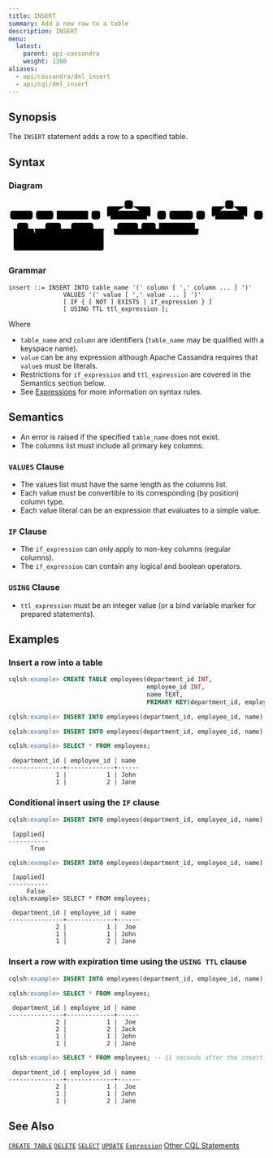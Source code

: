 ```yaml
---
title: INSERT
summary: Add a new row to a table
description: INSERT
menu:
  latest:
    parent: api-cassandra
    weight: 1300
aliases:
  - api/cassandra/dml_insert
  - api/cql/dml_insert
---
```


## Synopsis

The `INSERT` statement adds a row to a specified table.

## Syntax
### Diagram
<svg class="rrdiagram" version="1.1" xmlns:xlink="http://www.w3.org/1999/xlink" xmlns="http://www.w3.org/2000/svg" width="743" height="160" viewbox="0 0 743 160"><path class="connector" d="M0 52h5m65 0h10m50 0h10m91 0h10m25 0h30m-5 0q-5 0-5-5v-20q0-5 5-5h46m24 0h46q5 0 5 5v20q0 5-5 5m-5 0h30m25 0h10m68 0h10m25 0h30m-5 0q-5 0-5-5v-20q0-5 5-5h34m24 0h35q5 0 5 5v20q0 5-5 5m-5 0h30m25 0h5m-743 35h25m32 0h50m45 0h20m-80 0q5 0 5 5v8q0 5 5 5h55q5 0 5-5v-8q0-5 5-5m5 0h10m64 0h20m-194 0q5 0 5 5v35q0 5 5 5h5m98 0h66q5 0 5-5v-35q0-5 5-5m5 0h20m-276 0q5 0 5 5v53q0 5 5 5h251q5 0 5-5v-53q0-5 5-5m5 0h30m60 0h10m41 0h10m104 0h20m-260 0q5 0 5 5v8q0 5 5 5h235q5 0 5-5v-8q0-5 5-5m5 0h5"/><rect class="literal" x="5" y="35" width="65" height="25" rx="7"/><text class="text" x="15" y="52">INSERT</text><rect class="literal" x="80" y="35" width="50" height="25" rx="7"/><text class="text" x="90" y="52">INTO</text><a xlink:href="../grammar_diagrams#table-name"><rect class="rule" x="140" y="35" width="91" height="25"/><text class="text" x="150" y="52">table_name</text></a><rect class="literal" x="241" y="35" width="25" height="25" rx="7"/><text class="text" x="251" y="52">(</text><rect class="literal" x="337" y="5" width="24" height="25" rx="7"/><text class="text" x="347" y="22">,</text><a xlink:href="../grammar_diagrams#column-name"><rect class="rule" x="296" y="35" width="106" height="25"/><text class="text" x="306" y="52">column_name</text></a><rect class="literal" x="432" y="35" width="25" height="25" rx="7"/><text class="text" x="442" y="52">)</text><rect class="literal" x="467" y="35" width="68" height="25" rx="7"/><text class="text" x="477" y="52">VALUES</text><rect class="literal" x="545" y="35" width="25" height="25" rx="7"/><text class="text" x="555" y="52">(</text><rect class="literal" x="629" y="5" width="24" height="25" rx="7"/><text class="text" x="639" y="22">,</text><a xlink:href="../grammar_diagrams#expression"><rect class="rule" x="600" y="35" width="83" height="25"/><text class="text" x="610" y="52">expression</text></a><rect class="literal" x="713" y="35" width="25" height="25" rx="7"/><text class="text" x="723" y="52">)</text><rect class="literal" x="25" y="70" width="32" height="25" rx="7"/><text class="text" x="35" y="87">IF</text><rect class="literal" x="107" y="70" width="45" height="25" rx="7"/><text class="text" x="117" y="87">NOT</text><rect class="literal" x="182" y="70" width="64" height="25" rx="7"/><text class="text" x="192" y="87">EXISTS</text><a xlink:href="../grammar_diagrams#if-expression"><rect class="rule" x="87" y="115" width="98" height="25"/><text class="text" x="97" y="132">if_expression</text></a><rect class="literal" x="316" y="70" width="60" height="25" rx="7"/><text class="text" x="326" y="87">USING</text><rect class="literal" x="386" y="70" width="41" height="25" rx="7"/><text class="text" x="396" y="87">TTL</text><a xlink:href="../grammar_diagrams#ttl-expression"><rect class="rule" x="437" y="70" width="104" height="25"/><text class="text" x="447" y="87">ttl_expression</text></a></svg>

### Grammar

```
insert ::= INSERT INTO table_name '(' column [ ',' column ... ] ')'
               VALUES '(' value [ ',' value ... ] ')'
               [ IF { [ NOT ] EXISTS | if_expression } ]
               [ USING TTL ttl_expression ];
```

Where

- `table_name` and `column` are identifiers (`table_name` may be qualified with a keyspace name).
- `value` can be any expression although Apache Cassandra requires that `value`s must be literals.
- Restrictions for `if_expression` and `ttl_expression` are covered in the Semantics section below.
- See [Expressions](..#expressions) for more information on syntax rules.

## Semantics
 - An error is raised if the specified `table_name` does not exist. 
 - The columns list must include all primary key columns.

### `VALUES` Clause
 - The values list must have the same length as the columns list.
 - Each value must be convertible to its corresponding (by position) column type.
 - Each value literal can be an expression that evaluates to a simple value.

### `IF` Clause
 - The `if_expression` can only apply to non-key columns (regular columns).
 - The `if_expression` can contain any logical and boolean operators.

### `USING` Clause
 - `ttl_expression` must be an integer value (or a bind variable marker for prepared statements).

## Examples

### Insert a row into a table
```{.sql .copy .separator-gt} 
cqlsh:example> CREATE TABLE employees(department_id INT, 
                                      employee_id INT, 
                                      name TEXT, 
                                      PRIMARY KEY(department_id, employee_id));
```
```{.sql .copy .separator-gt}                                   
cqlsh:example> INSERT INTO employees(department_id, employee_id, name) VALUES (1, 1, 'John');
```
```{.sql .copy .separator-gt} 
cqlsh:example> INSERT INTO employees(department_id, employee_id, name) VALUES (1, 2, 'Jane');
```
```{.sql .copy .separator-gt} 
cqlsh:example> SELECT * FROM employees;
```
```
 department_id | employee_id | name
---------------+-------------+------
             1 |           1 | John
             1 |           2 | Jane

```

### Conditional insert using the `IF` clause

```{.sql .copy .separator-gt} 
cqlsh:example> INSERT INTO employees(department_id, employee_id, name) VALUES (2, 1, 'Joe') IF name = null;
```
```
 [applied]
-----------
      True
```
```{.sql .copy .separator-gt} 
cqlsh:example> INSERT INTO employees(department_id, employee_id, name) VALUES (2, 1, 'Jack') IF NOT EXISTS;
```
``` 
 [applied]
-----------
     False
cqlsh:example> SELECT * FROM employees;

 department_id | employee_id | name
---------------+-------------+------
             2 |           1 |  Joe
             1 |           1 | John
             1 |           2 | Jane
```

### Insert a row with expiration time using the `USING TTL` clause

```{.sql .copy .separator-gt}
cqlsh:example> INSERT INTO employees(department_id, employee_id, name) VALUES (2, 2, 'Jack') USING TTL 10;
```
```{.sql .copy .separator-gt} 
cqlsh:example> SELECT * FROM employees;
```
```
 department_id | employee_id | name
---------------+-------------+------
             2 |           1 |  Joe
             2 |           2 | Jack
             1 |           1 | John
             1 |           2 | Jane
```
```{.sql .copy .separator-gt}              
cqlsh:example> SELECT * FROM employees; -- 11 seconds after the insert. 
```
``` 
 department_id | employee_id | name
---------------+-------------+------
             2 |           1 |  Joe
             1 |           1 | John
             1 |           2 | Jane
```

## See Also

[`CREATE TABLE`](../ddl_create_table)
[`DELETE`](../dml_delete)
[`SELECT`](../dml_select)
[`UPDATE`](../dml_update)
[`Expression`](..#expressions)
[Other CQL Statements](..)

